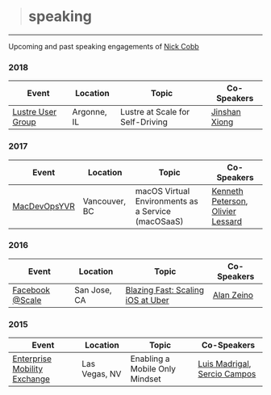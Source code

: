 ># speaking
-----
Upcoming and past speaking engagements of [Nick Cobb](https://www.linkedin.com/in/loyaltyarm/)

### 2018
Event | Location | Topic | Co-Speakers |
 ----- | ----- | ----- | ----- |
[Lustre User Group](http://opensfs.org/events/lug-2018/) | Argonne, IL | Lustre at Scale for Self-Driving | [Jinshan Xiong](https://www.linkedin.com/in/jinshan-xiong-b64b5620) |

### 2017
Event | Location | Topic | Co-Speakers |
 ----- | ----- | ----- | ----- |
[MacDevOpsYVR](https://macdevops.ca) | Vancouver, BC | macOS Virtual Environments as a Service (macOSaaS) | [Kenneth Peterson](https://www.linkedin.com/in/kenneth-peterson-06a80a56/), [Olivier Lessard](https://www.linkedin.com/in/olivier-lessard-96855235/) |

### 2016
Event | Location | Topic | Co-Speakers | 
 ----- | ----- | ----- | -----
[Facebook @Scale](https://atscaleconference.com) | San Jose, CA | [Blazing Fast: Scaling iOS at Uber](https://atscaleconference.com/videos/blazing-fast-scaling-ios-at-uber/) | [Alan Zeino](https://www.linkedin.com/in/alan-zeino-45568935/) |

### 2015
Event | Location | Topic | Co-Speakers | 
 ----- | ----- | ----- | -----
[Enterprise Mobility Exchange](https://www.enterprisemobilityexchange.com) | Las Vegas, NV | Enabling a Mobile Only Mindset | [Luis Madrigal](https://www.linkedin.com/in/luismadrigal/), [Sercio Campos](https://www.linkedin.com/in/sercio-campos-03444b6/) |  